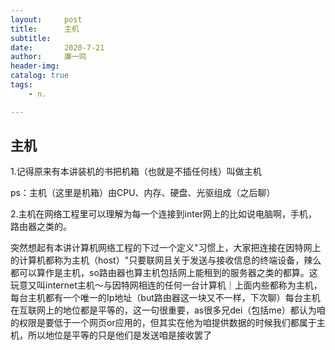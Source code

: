 ```yaml
---
layout:     post
title:      主机
subtitle:   
date:       2020-7-21
author:     廉一鸣
header-img: 
catalog: true
tags:
    - n.

---
```


## 主机

1.记得原来有本讲装机的书把机箱（也就是不插任何线）叫做主机

ps：主机（这里是机箱）由CPU、内存、硬盘、光驱组成（之后聊）

2.主机在网络工程里可以理解为每一个连接到inter网上的比如说电脑啊，手机，路由器之类的。

突然想起有本讲计算机网络工程的下过一个定义"习惯上，大家把连接在因特网上的计算机都称为主机（host）"只要联网且关于发送与接收信息的终端设备，辣么都可以算作是主机，so路由器也算主机包括网上能租到的服务器之类的都算。这玩意又叫internet主机～与因特网相连的任何一台计算机｜上面内些都称为主机，每台主机都有一个唯一的Ip地址（but路由器这一块又不一样，下次聊）每台主机在互联网上的地位都是平等的，这一句很重要，as很多兄dei（包括me）都认为咱的权限是要低于一个网页or应用的，但其实在他为咱提供数据的时候我们都属于主机，所以地位是平等的只是他们是发送咱是接收罢了

